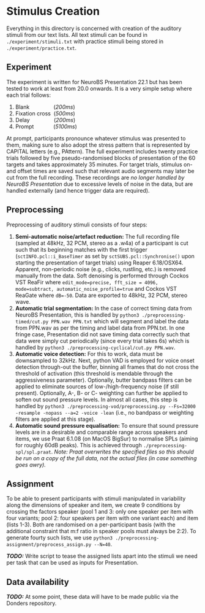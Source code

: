 # Stimulus Creation
Everything in this directory is concerned with creation of the auditory stimuli from our text lists. All text stimuli can be found in ```./experiment/stimuli.txt``` with practice stimuli being stored in ```./experiment/practice.txt```.

## Experiment
The experiment is written for NeuroBS Presentation 22.1 but has been tested to work at least from 20.0 onwards. It is a very simple setup where each trial follows:

1. Blank&nbsp;&nbsp;&nbsp;&nbsp;&nbsp;&nbsp;&nbsp;&nbsp;&nbsp;&nbsp;&nbsp;&nbsp;&nbsp;&nbsp;&nbsp;&nbsp;(*200ms*)
2. Fixation cross &nbsp;(*500ms*)
3. Delay&nbsp;&nbsp;&nbsp;&nbsp;&nbsp;&nbsp;&nbsp;&nbsp;&nbsp;&nbsp;&nbsp;&nbsp;&nbsp;&nbsp;&nbsp;&nbsp;(*200ms*)
4. Prompt&nbsp;&nbsp;&nbsp;&nbsp;&nbsp;&nbsp;&nbsp;&nbsp;&nbsp;&nbsp;&nbsp;&nbsp;&nbsp;(*5100ms*)

At prompt, participants pronounce whatever stimulus was presented to them, making sure to also adopt the stress pattern that is represented by CAPITAL letters (e.g., PAttern). The full experiment includes twenty practice trials followed by five pseudo-randomised blocks of presentation of the 60 targets and takes approximately 35 minutes. For target trials, stimulus on- and offset times are saved such that relevant audio segments may later be cut from the full recording. These recordings are *no longer handled by NeuroBS Presentation* due to excessive levels of noise in the data, but are handled externally (and hence trigger data are required).

## Preprocessing
Preprocessing of auditory stimuli consists of four steps:

1. **Semi-automatic noise/artefact reduction:** The full recording file (sampled at 48kHz, 32 PCM, stereo as a .w4a) of a participant is cut such that its beginning matches with the first trigger (```sctINFO.pcl::i_BaseTimer``` as set by ```sctSUBS.pcl::Synchronise()``` upon starting the presentation of target trials) using Reaper 6.18/OSX64. Apparent, non-periodic noise (e.g., clicks, rustling, etc.) is removed manually from the data. Soft denoising is performed through Cockos VST ReaFir where ```edit_mode=precise, fft_size = 4096, mode=subtract, automatic_noise_profile=true``` and Cockos VST ReaGate where ```dB=-50```. Data are exported to 48kHz, 32 PCM, stereo wave.
2. **Automatic trial segmentation:** In the case of correct timing data from NeuroBS Presentation, this is handled by ```python3 ./preprocessing-timed/cut.py PPN.wav PPN.txt``` which will segment and label the data from PPN.wav  as per the timing and label data from PPN.txt. In one fringe case, Presentation did not save timing data correctly such that data were simply cut periodically (since every trial takes 6s) which is handled by ```python3 ./preprocessing-cyclical/cut.py PPN.wav```.
3. **Automatic voice detection:** For this to work, data must be downsampled to 32kHz. Next, python VAD is employed for voice onset detection through-out the buffer, binning all frames that do not cross the threshold of activation (this threshold is mendable through the aggressiveness parameter). Optionally, butter bandpass filters can be applied to eliminate sources of low-/high-frequency noise (if still present). Optionally, A-, B- or C- weighting can further be applied to soften out sound pressure levels. In almost all cases, this step is handled by ```python3 ./preprocessing-vod/preprocessing.py --Fs=32000 -resample -nopass --a=2 -voice -lean``` (i.e., no bandpass or weighting filters are applied at this stage).
4. **Automatic sound pressure equalisation:** To ensure that sound pressure levels are in a desirable and comparable range across speakers and items, we use Praat 6.1.08 (on MacOS BigSur) to normalise SPLs (aiming for roughly 60dB peaks). This is achieved through ```./preprocessing-spl/spl.praat```. *Note: Praat overwrites the specified files so this should be run on a copy of the full data, not the actual files (in case something goes awry).*

## Assignment
To be able to present participants with stimuli manipulated in variability along the dimensions of speaker and item, we create 9 conditions by crossing the factors speaker (pool 1 and 3: only one speaker per item with four variants; pool 2: four speakers per item with one variant each) and item (lists 1-3). Both are randomised on a per-participant basis (with the additional constraint that m:f ratio in speaker pools must always be 2:2). To generate fourty such lists, we use ```python3 ./preprocessing-assignment/preprocess_assign.py --N=40```.

***TODO:*** Write script to tease the assigned lists apart into the stimuli we need per task that can be used as inputs for Presentation.

## Data availability
***TODO:*** At some point, these data will have to be made public via the Donders repository.
